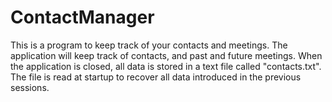 ContactManager
==============

This is a program to keep track of your contacts and meetings. The application will keep track of contacts, and past and future meetings. When the application is closed, all data is stored in a text file called "contacts.txt". The file is read at startup to recover all data introduced in the previous sessions. 
